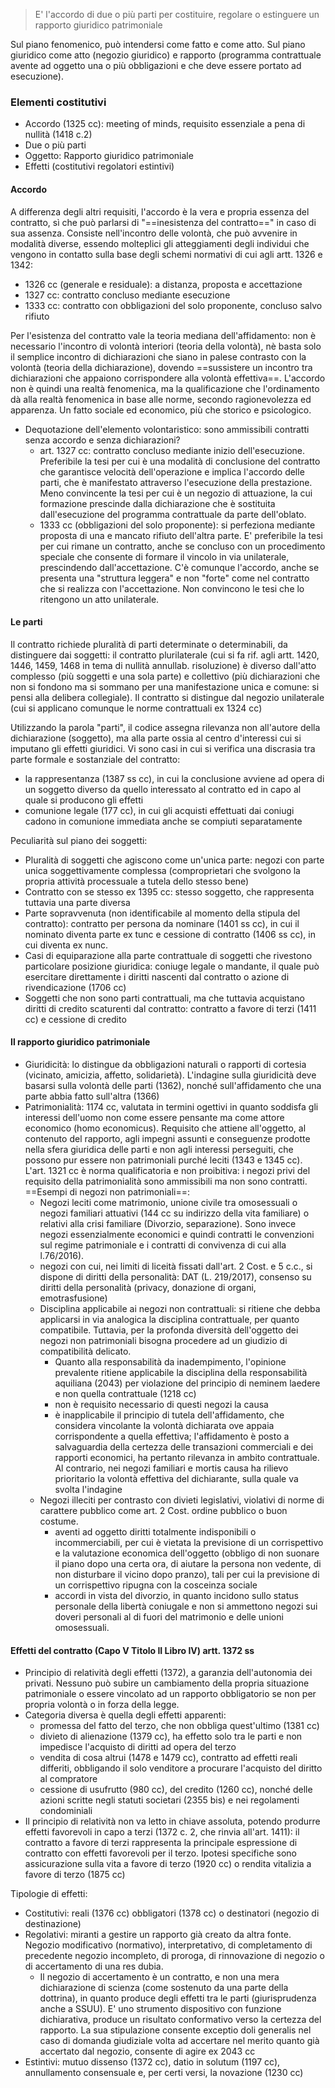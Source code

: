 > E' l'accordo di due o più parti per costituire, regolare o estinguere un rapporto giuridico patrimoniale

Sul piano fenomenico, può intendersi come fatto e come atto.
Sul piano giuridico come atto (negozio giuridico) e rapporto (programma contrattuale avente ad oggetto una o più obbligazioni e che deve essere portato ad esecuzione).

### Elementi costitutivi
- Accordo (1325 cc): meeting of minds, requisito essenziale a pena di nullità (1418 c.2)
- Due o più parti
- Oggetto: Rapporto giuridico patrimoniale
- Effetti (costitutivi regolatori estintivi)

#### Accordo
A differenza degli altri requisiti, l'accordo è la vera e propria essenza del contratto, sì che può parlarsi di "==inesistenza del contratto==" in caso di sua assenza. 
Consiste nell'incontro delle volontà, che può avvenire in modalità diverse, essendo molteplici gli atteggiamenti degli individui che vengono in contatto sulla base degli schemi normativi di cui agli artt. 1326 e 1342:
- 1326 cc (generale e residuale): a distanza, proposta e accettazione
- 1327 cc: contratto concluso mediante esecuzione
- 1333 cc: contratto con obbligazioni del solo proponente, concluso salvo rifiuto

Per l'esistenza del contratto vale la teoria mediana dell'affidamento: non è necessario l'incontro di volontà interiori (teoria della volontà), nè basta solo il semplice incontro di dichiarazioni che siano in palese contrasto con la volontà (teoria della dichiarazione), dovendo ==sussistere un 
incontro tra dichiarazioni che appaiono corrispondere alla volontà  effettiva==.
L'accordo non è quindi una realtà fenomenica, ma la qualificazione che l'ordinamento dà alla realtà fenomenica in base alle norme, secondo ragionevolezza ed apparenza. Un fatto sociale ed economico, più che storico e psicologico.

- Dequotazione dell'elemento volontaristico: sono ammissibili contratti senza accordo e senza dichiarazioni?
	- art. 1327 cc: contratto concluso mediante inizio dell'esecuzione. Preferibile la tesi per cui è una modalità di conclusione del contratto che garantisce velocità dell'operazione e implica l'accordo delle parti, che è manifestato attraverso l'esecuzione della prestazione. Meno convincente la tesi per cui è un negozio di attuazione, la cui formazione prescinde dalla dichiarazione che è sostituita dall'esecuzione del programma contrattuale da parte dell'oblato.
	- 1333 cc (obbligazioni del solo proponente): si perfeziona mediante proposta di una e mancato rifiuto dell'altra parte. E' preferibile la tesi per cui rimane un contratto, anche se concluso con un procedimento speciale  che consente di formare il vincolo in via unilaterale, prescindendo dall'accettazione.  C'è comunque l'accordo, anche se presenta una "struttura leggera" e non "forte" come nel contratto che si realizza con l'accettazione. Non convincono le tesi che lo ritengono un atto unilaterale.

#### Le parti
Il contratto richiede pluralità di parti determinate o determinabili, da distinguere dai soggetti: il contratto plurilaterale (cui si fa rif. agli artt. 1420, 1446, 1459, 1468 in tema di nullità annullab. risoluzione) è diverso dall'atto complesso (più soggetti e una sola parte) e collettivo (più dichiarazioni che non si fondono ma si sommano per una manifestazione unica e comune: si pensi alla delibera collegiale).
Il contratto si distingue dal negozio unilaterale (cui si applicano comunque le norme contrattuali ex 1324 cc)

Utilizzando la parola "parti", il codice assegna rilevanza non all'autore della dichiarazione (soggetto), ma alla parte ossia al centro d'interessi cui si imputano gli effetti giuridici.
Vi sono casi in cui si verifica una discrasia tra parte formale e sostanziale del contratto:
- la rappresentanza (1387 ss cc), in cui la conclusione avviene ad opera di un soggetto diverso da quello interessato al contratto ed in capo al quale si producono gli effetti
- comunione legale (177 cc), in cui gli acquisti effettuati dai coniugi cadono in comunione immediata anche se compiuti separatamente

Peculiarità sul piano dei soggetti:
- Pluralità di soggetti che agiscono come un'unica parte: negozi con parte unica soggettivamente complessa (comproprietari che svolgono la propria attività processuale a tutela dello stesso bene)
- Contratto con se stesso ex 1395 cc: stesso soggetto, che rappresenta tuttavia una parte diversa
- Parte sopravvenuta (non identificabile al momento della stipula del contratto): contratto per persona da nominare (1401 ss cc), in cui il nominato diventa parte ex tunc e cessione di contratto (1406 ss cc), in cui diventa ex nunc.
- Casi di equiparazione alla parte contrattuale di soggetti che rivestono particolare posizione giuridica: coniuge legale o mandante, il quale può esercitare direttamente i diritti nascenti dal contratto o azione di rivendicazione (1706 cc)
- Soggetti che non sono parti contrattuali, ma che tuttavia acquistano diritti di credito scaturenti dal contratto: contratto a favore di terzi (1411 cc) e cessione di credito

#### Il rapporto giuridico patrimoniale
- Giuridicità: lo distingue da obbligazioni naturali o rapporti di cortesia (vicinato, amicizia, affetto, solidarietà). L'indagine sulla giuridicità deve basarsi sulla volontà delle parti (1362), nonché sull'affidamento che una parte abbia fatto sull'altra (1366)
- Patrimonialità: 1174 cc, valutata in termini ogettivi in quanto soddisfa gli interessi dell'uomo non come essere pensante ma come attore economico (homo economicus). Requisito che attiene all'oggetto, al contenuto del rapporto, agli impegni assunti e conseguenze prodotte nella sfera giuridica delle parti e non agli interessi perseguiti, che possono pur essere non patrimoniali purché leciti (1343 e 1345 cc). L'art. 1321 cc è norma qualificatoria e non proibitiva: i negozi privi del requisito della patrimonialità sono ammissibili ma non sono contratti. ==Esempi di negozi non patrimoniali==:
	- Negozi leciti come matrimonio, unione civile tra omosessuali o negozi familiari attuativi (144 cc su indirizzo della vita familiare) o relativi alla crisi familiare (Divorzio, separazione). Sono invece negozi essenzialmente economici e quindi contratti le convenzioni sul regime patrimoniale e i contratti di convivenza di cui alla l.76/2016).
	- negozi con cui, nei limiti di liceità fissati dall'art. 2 Cost. e 5 c.c., si dispone di diritti della personalità: DAT (L. 219/2017), consenso su diritti della personalità (privacy, donazione di organi, emotrasfusione)
	- Disciplina applicabile ai negozi non contrattuali: si ritiene che debba applicarsi in via analogica la disciplina contrattuale, per quanto compatibile. Tuttavia, per la profonda diversità dell'oggetto dei negozi non patrimoniali bisogna procedere ad un giudizio di compatibilità delicato.
		- Quanto alla responsabilità da inadempimento, l'opinione prevalente ritiene applicabile la disciplina della responsabilità aquiliana (2043) per violazione del principio di neminem laedere e non quella contrattuale (1218 cc)
		- non è requisito necessario di questi negozi la causa
		- è inapplicabile il principio di tutela dell'affidamento, che considera vincolante la volontà dichiarata ove appaia corrispondente a quella effettiva; l'affidamento è posto a salvaguardia della certezza delle transazioni commerciali e dei rapporti economici, ha pertanto rilevanza in ambito contrattuale. Al contrario, nei negozi familiari e mortis causa ha rilievo prioritario la volontà effettiva del dichiarante, sulla quale va svolta l'indagine
	- Negozi illeciti per contrasto con divieti legislativi, violativi di norme di carattere pubblico come art. 2 Cost. ordine pubblico o buon costume.
		- aventi ad oggetto diritti totalmente indisponibili o incommerciabili, per cui è vietata la previsione di un corrispettivo e la valutazione economica dell'oggetto (obbligo di non suonare il piano dopo una certa ora, di aiutare la persona non vedente, di non disturbare il vicino dopo pranzo), tali per cui la previsione di un corrispettivo ripugna con la cosceinza sociale
		- accordi in vista del divorzio, in quanto incidono sullo status personale della libertà coniugale e non si ammettono negozi sui doveri personali al di fuori del matrimonio e delle unioni omosessuali.


#### Effetti del contratto (Capo V Titolo II Libro IV) artt. 1372 ss
- Principio di relatività degli effetti (1372), a garanzia dell'autonomia dei privati. Nessuno può subire un cambiamento della propria situazione patrimoniale o essere vincolato ad un rapporto obbligatorio se non per propria volontà o in forza della legge.
- Categoria diversa è quella degli effetti apparenti: 
	- promessa del fatto del terzo, che non obbliga quest'ultimo (1381 cc)
	- divieto di alienazione (1379 cc), ha effetto solo tra le parti e non impedisce l'acquisto di diritti ad opera del terzo
	- vendita di cosa altrui (1478 e 1479 cc), contratto ad effetti reali differiti, obbligando il solo venditore a procurare l'acquisto del diritto al compratore
	- cessione di usufrutto (980 cc), del credito (1260 cc), nonché delle azioni scritte negli statuti societari (2355 bis) e nei regolamenti condominiali
- Il principio di relatività non va letto in chiave assoluta, potendo produrre effetti favorevoli in capo a terzi (1372 c. 2, che rinvia all'art. 1411): il contratto a favore di terzi rappresenta la principale espressione di contratto con effetti favorevoli per il terzo. Ipotesi specifiche sono assicurazione sulla vita a favore di terzo (1920 cc) o rendita vitalizia a favore di terzo (1875 cc)

Tipologie di effetti:
- Costitutivi: reali (1376 cc) obbligatori (1378 cc) o destinatori (negozio di destinazione)
- Regolativi: miranti a gestire un rapporto già creato da altra fonte. Negozio modificativo (normativo), interpretativo, di completamento di precedente negozio incompleto, di proroga, di rinnovazione di negozio o di accertamento di una res dubia.
	- Il negozio di accertamento è un contratto, e non una mera dichiarazione di scienza (come sostenuto da una parte della dottrina), in quanto produce degli effetti tra le parti (giurisprudenza anche a SSUU). E' uno strumento dispositivo con funzione dichiarativa, produce un risultato conformativo verso la certezza del rapporto. La sua stipulazione consente exceptio doli generalis nel caso di domanda giudiziale volta ad accertare nel merito quanto già accertato dal negozio, consente di agire ex 2043 cc 
- Estintivi: mutuo dissenso (1372 cc), datio in solutum (1197 cc), annullamento consensuale e, per certi versi, la novazione (1230 cc)

